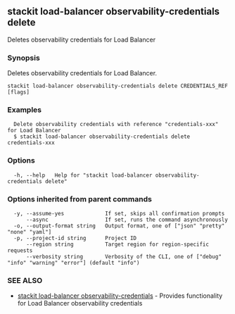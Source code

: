## stackit load-balancer observability-credentials delete

Deletes observability credentials for Load Balancer

### Synopsis

Deletes observability credentials for Load Balancer.

```
stackit load-balancer observability-credentials delete CREDENTIALS_REF [flags]
```

### Examples

```
  Delete observability credentials with reference "credentials-xxx" for Load Balancer
  $ stackit load-balancer observability-credentials delete credentials-xxx
```

### Options

```
  -h, --help   Help for "stackit load-balancer observability-credentials delete"
```

### Options inherited from parent commands

```
  -y, --assume-yes             If set, skips all confirmation prompts
      --async                  If set, runs the command asynchronously
  -o, --output-format string   Output format, one of ["json" "pretty" "none" "yaml"]
  -p, --project-id string      Project ID
      --region string          Target region for region-specific requests
      --verbosity string       Verbosity of the CLI, one of ["debug" "info" "warning" "error"] (default "info")
```

### SEE ALSO

* [stackit load-balancer observability-credentials](./stackit_load-balancer_observability-credentials.md)	 - Provides functionality for Load Balancer observability credentials

